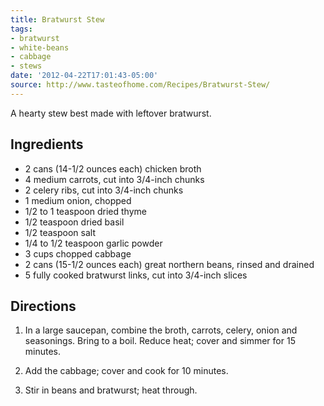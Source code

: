 ```yaml
---
title: Bratwurst Stew
tags:
- bratwurst
- white-beans
- cabbage
- stews
date: '2012-04-22T17:01:43-05:00'
source: http://www.tasteofhome.com/Recipes/Bratwurst-Stew/
---
```

A hearty stew best made with leftover bratwurst.

## Ingredients

* 2 cans (14-1/2 ounces each) chicken broth
* 4 medium carrots, cut into 3/4-inch chunks
* 2 celery ribs, cut into 3/4-inch chunks
* 1 medium onion, chopped
* 1/2 to 1 teaspoon dried thyme
* 1/2 teaspoon dried basil
* 1/2 teaspoon salt
* 1/4 to 1/2 teaspoon garlic powder
* 3 cups chopped cabbage
* 2 cans (15-1/2 ounces each) great northern beans, rinsed and drained
* 5 fully cooked bratwurst links, cut into 3/4-inch slices



## Directions

1.  In a large saucepan, combine the broth, carrots, celery, onion and seasonings. Bring to a boil. Reduce heat; cover and simmer for 15 minutes.

1.  Add the cabbage; cover and cook for 10 minutes.

1.  Stir in beans and bratwurst; heat through.
